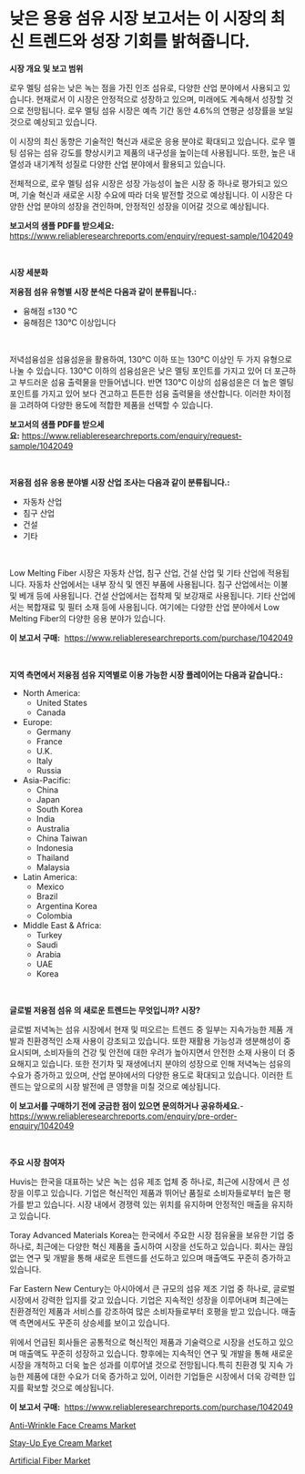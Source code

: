 <p><h1>낮은 용융 섬유 시장 보고서는 이 시장의 최신 트렌드와 성장 기회를 밝혀줍니다.</h1></p><p><strong>시장 개요 및 보고 범위</strong></p>
<p><p>로우 멜팅 섬유는 낮은 녹는 점을 가진 인조 섬유로, 다양한 산업 분야에서 사용되고 있습니다. 현재로서 이 시장은 안정적으로 성장하고 있으며, 미래에도 계속해서 성장할 것으로 전망됩니다. 로우 멜팅 섬유 시장은 예측 기간 동안 4.6%의 연평균 성장률을 보일 것으로 예상되고 있습니다.</p><p>이 시장의 최신 동향은 기술적인 혁신과 새로운 응용 분야로 확대되고 있습니다. 로우 멜팅 섬유는 섬유 강도를 향상시키고 제품의 내구성을 높이는데 사용됩니다. 또한, 높은 내열성과 내기계적 성질로 다양한 산업 분야에서 활용되고 있습니다.</p><p>전체적으로, 로우 멜팅 섬유 시장은 성장 가능성이 높은 시장 중 하나로 평가되고 있으며, 기술 혁신과 새로운 시장 수요에 따라 더욱 발전할 것으로 예상됩니다. 이 시장은 다양한 산업 분야의 성장을 견인하며, 안정적인 성장을 이어갈 것으로 예상됩니다.</p></p>
<p><strong>보고서의 샘플 PDF를 받으세요:</strong> <a href="https://www.reliableresearchreports.com/enquiry/request-sample/1042049">https://www.reliableresearchreports.com/enquiry/request-sample/1042049</a></p>
<p>&nbsp;</p>
<p><strong>시장 세분화</strong></p>
<p><strong>저융점 섬유 유형별 시장 분석은 다음과 같이 분류됩니다.:</strong></p>
<p><ul><li>융해점 ≤130 ℃</li><li>융해점은 130℃ 이상입니다</li></ul></p>
<p>&nbsp;</p>
<p><p>저녁섬융섬윤 섬융섬윤을 활용하여, 130°C 이하 또는 130°C 이상인 두 가지 유형으로 나눌 수 있습니다. 130°C 이하의 섬융섬윤은 낮은 멜팅 포인트를 가지고 있어 더 포근하고 부드러운 섬융 출력물을 만들어냅니다. 반면 130°C 이상의 섬융섬윤은 더 높은 멜팅 포인트를 가지고 있어 보다 견고하고 튼튼한 섬융 출력물을 생산합니다. 이러한 차이점을 고려하여 다양한 용도에 적합한 제품을 선택할 수 있습니다.</p></p>
<p><strong>보고서의 샘플 PDF를 받으세요:</strong>&nbsp;<a href="https://www.reliableresearchreports.com/enquiry/request-sample/1042049">https://www.reliableresearchreports.com/enquiry/request-sample/1042049</a></p>
<p>&nbsp;</p>
<p><strong> 저융점 섬유 응용 분야별 시장 산업 조사는 다음과 같이 분류됩니다.:</strong></p>
<p><ul><li>자동차 산업</li><li>침구 산업</li><li>건설</li><li>기타</li></ul></p>
<p>&nbsp;</p>
<p><p>Low Melting Fiber 시장은 자동차 산업, 침구 산업, 건설 산업 및 기타 산업에 적용됩니다. 자동차 산업에서는 내부 장식 및 엔진 부품에 사용됩니다. 침구 산업에서는 이불 및 베개 등에 사용됩니다. 건설 산업에서는 접착제 및 보강재로 사용됩니다. 기타 산업에서는 복합재료 및 필터 소재 등에 사용됩니다. 여기에는 다양한 산업 분야에서 Low Melting Fiber의 다양한 응용 분야가 있습니다.</p></p>
<p><strong>이 보고서 구매:</strong>&nbsp; <a href="https://www.reliableresearchreports.com/purchase/1042049">https://www.reliableresearchreports.com/purchase/1042049</a></p>
<p>&nbsp;</p>
<p><strong>지역 측면에서 저융점 섬유 지역별로 이용 가능한 시장 플레이어는 다음과 같습니다.:</strong></p>
<p><ul>
    <li>
        North America:
        <ul>
            <li>United States</li>
            <li>Canada</li>
        </ul>
    </li>
    <li>
        Europe:
        <ul>
            <li>Germany</li>
            <li>France</li>
            <li>U.K.</li>
            <li>Italy</li>
            <li>Russia</li>
        </ul>
    </li>
    <li>
        Asia-Pacific:
        <ul>
            <li>China</li>
            <li>Japan</li>
            <li>South Korea</li>
            <li>India</li>
            <li>Australia</li>
            <li>China Taiwan</li>
            <li>Indonesia</li>
            <li>Thailand</li>
            <li>Malaysia</li>
        </ul>
    </li>
    <li>
        Latin America:
        <ul>
            <li>Mexico</li>
            <li>Brazil</li>
            <li>Argentina Korea</li>
            <li>Colombia</li>
        </ul>
    </li>
    <li>
        Middle East & Africa:
        <ul>
            <li>Turkey</li>
            <li>Saudi</li>
            <li>Arabia</li>
            <li>UAE</li>
            <li>Korea</li>
        </ul>
    </li>
    </ul></p>
<p>&nbsp;</p>
<p><strong>글로벌 저융점 섬유 의 새로운 트렌드는 무엇입니까? 시장?</strong></p>
<p><p>글로벌 저녁녹는 섬유 시장에서 현재 및 떠오르는 트렌드 중 일부는 지속가능한 제품 개발과 친환경적인 소재 사용이 강조되고 있습니다. 또한 재활용 가능성과 생분해성이 중요시되며, 소비자들의 건강 및 안전에 대한 우려가 높아지면서 안전한 소재 사용이 더 중요해지고 있습니다. 또한 전기차 및 재생에너지 분야의 성장으로 인해 저녁녹는 섬유의 수요가 증가하고 있으며, 산업 분야에서의 다양한 용도로 확대되고 있습니다. 이러한 트렌드는 앞으로의 시장 발전에 큰 영향을 미칠 것으로 예상됩니다.</p></p>
<p><strong>이 보고서를 구매하기 전에 궁금한 점이 있으면 문의하거나 공유하세요.</strong>- <a href="https://www.reliableresearchreports.com/enquiry/pre-order-enquiry/1042049">https://www.reliableresearchreports.com/enquiry/pre-order-enquiry/1042049</a></p>
<p>&nbsp;</p>
<p><strong>주요 시장 참여자</strong></p>
<p><p>Huvis는 한국을 대표하는 낮은 녹는 섬유 제조 업체 중 하나로, 최근에 시장에서 큰 성장을 이루고 있습니다. 기업은 혁신적인 제품과 뛰어난 품질로 소비자들로부터 높은 평가를 받고 있습니다. 시장 내에서 경쟁력 있는 위치를 유지하며 안정적인 매출을 유지하고 있습니다.</p><p>Toray Advanced Materials Korea는 한국에서 주요한 시장 점유율을 보유한 기업 중 하나로, 최근에는 다양한 혁신 제품을 출시하여 시장을 선도하고 있습니다. 회사는 끊임없는 연구 및 개발을 통해 새로운 트렌드를 선도하고 있으며 매출액도 꾸준히 증가하고 있습니다.</p><p>Far Eastern New Century는 아시아에서 큰 규모의 섬유 제조 기업 중 하나로, 글로벌 시장에서 강력한 입지를 갖고 있습니다. 기업은 지속적인 성장을 이루어내며 최근에는 친환경적인 제품과 서비스를 강조하여 많은 소비자들로부터 호평을 받고 있습니다. 매출액 측면에서도 꾸준히 상승세를 보이고 있습니다.</p><p>위에서 언급된 회사들은 공통적으로 혁신적인 제품과 기술력으로 시장을 선도하고 있으며 매출액도 꾸준히 성장하고 있습니다. 향후에는 지속적인 연구 및 개발을 통해 새로운 시장을 개척하고 더욱 높은 성과를 이루어낼 것으로 전망됩니다.특히 친환경 및 지속 가능한 제품에 대한 수요가 더욱 증가하고 있어, 이러한 기업들은 시장에서 더욱 강력한 입지를 확보할 것으로 예상됩니다.</p></p>
<p><strong>이 보고서 구매:</strong>&nbsp;&nbsp;<a href="https://www.reliableresearchreports.com/purchase/1042049">https://www.reliableresearchreports.com/purchase/1042049</a></p>
<p><p><a href="https://view.publitas.com/reportprime-1/anti-wrinkle-face-creams-market-growth-market-trends-covid-19-impact-and-forecasts-for-period-from-2023-2030/">Anti-Wrinkle Face Creams Market</a></p><p><a href="https://view.publitas.com/reportprime-1/stay-up-eye-cream-market-size-2023-2030-global-industrial-analysis-key-geographical-regions-market-share-top-key-players-product-types-and-forecast-research-report/">Stay-Up Eye Cream Market</a></p><p><a href="https://github.com/Glendatilghmankmgz0rbhwpy/Market-Research-Report-List-1/blob/main/artificial-fiber-market.md">Artificial Fiber Market</a></p></p>
